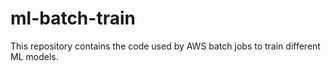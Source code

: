 # ml-batch-train
This repository contains the code used by AWS batch jobs to train different ML models.

